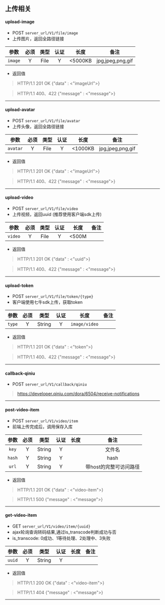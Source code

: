 ## 上传相关

#### upload-image
 - POST `server_url/V1/file/image`
 - 上传图片，返回全路径链接

参数 | 必须 | 类型 | 认证 | 长度 | 备注 |
|:---:|:---:|:---:|:---:|:---:|:---:|
| `image` | Y | File | Y | &lt;5000KB | jpg,jpeg,png,gif |

 - 返回值
 > HTTP/1.1 201 OK
 {"data" : <"imageUrl">}
 
 > HTTP/1.1 400、422
 {"message" : <"message">}
------------------------------

#### upload-avatar
 - POST `server_url/V1/file/avatar`
 - 上传头像，返回全路径链接

参数 | 必须 | 类型 | 认证 | 长度 | 备注 |
|:---:|:---:|:---:|:---:|:---:|:---:|
| `avatar` | Y | File | Y | &lt;1000KB | jpg,jpeg,png,gif |

 - 返回值
 > HTTP/1.1 201 OK
 {"data" : <"imageUrl">}
 
 > HTTP/1.1 400、422
 {"message" : <"message">}
------------------------------

#### upload-video
 - POST `server_url/V1/file/video`
 - 上传视频，返回uuid (推荐使用客户端sdk上传)

参数 | 必须 | 类型 | 认证 | 长度 | 备注 |
|:---:|:---:|:---:|:---:|:---:|:---:|
| `video` | Y | File | Y | &lt;500M |  |

 - 返回值
 > HTTP/1.1 201 OK
 {"data" : <"uuid">}
 
 > HTTP/1.1 400、422
 {"message" : <"message">}
 ------------------------------
 
 #### upload-token
  - POST `server_url/V1/file/token/{type}`
  - 客户端使用七牛sdk上传，获取token
 
 参数 | 必须 | 类型 | 认证 | 长度 | 备注 |
 |:---:|:---:|:---:|:---:|:---:|:---:|
 | `type` | Y | String | Y | `image/video` |  |
 
  - 返回值
  > HTTP/1.1 201 OK
  {"data" : <"token">}
  
  > HTTP/1.1 400、422
  {"message" : <"message">}
  ------------------------------
 
#### callback-qiniu
 - POST `server_url/V1/callback/qiniu`
 > https://developer.qiniu.com/dora/6504/receive-notifications
 ------------------------------

#### post-video-item
 - POST `server_url/V1/video/item`
 - 前端上传完成后，调用保存入库

参数 | 必须 | 类型 | 认证 | 长度 | 备注 |
|:---:|:---:|:---:|:---:|:---:|:---:|
| `key` | Y | String | Y |  | 文件名 |
| `hash` | Y | String | Y |  | hash |
| `url` | Y | String | Y |  | 带host的完整可访问路径 |

 - 返回值
 > HTTP/1.1 201 OK
 {"data" : <"video-item">}
 
 > HTTP/1.1 500
 {"message" : <"message">} 
 ------------------------------

#### get-video-item
 - GET `server_url/V1/video/item/{uuid}`
 - ajax轮询查询转码结果,通过is_transcode判断成功与否
 - is_transcode: 0成功、1等待处理、2处理中、3失败

参数 | 必须 | 类型 | 认证 | 长度 | 备注 |
|:---:|:---:|:---:|:---:|:---:|:---:|
| `uuid` | Y | String | Y |  |  |

 - 返回值
 > HTTP/1.1 200 OK
 {"data" : <"video-item">}
 
 > HTTP/1.1 404
 {"message" : <"message">} 
 ------------------------------
